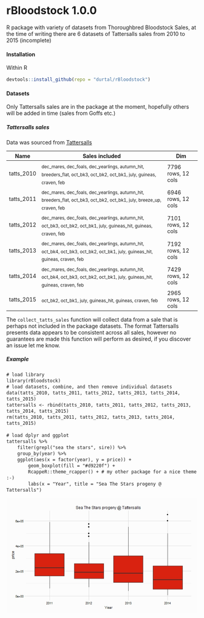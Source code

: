 rBloodstock 1.0.0
=================

R package with variety of datasets from Thoroughbred Bloodstock Sales, at the time of writing there are 6 datasets of Tattersalls sales from 2010 to 2015 (incomplete)

#### Installation
Within R
```R
devtools::install_github(repo = "durtal/rBloodstock")
```

#### Datasets
Only Tattersalls sales are in the package at the moment, hopefully others will be added in time (sales from Goffs etc.)

##### Tattersalls sales
Data was sourced from [Tattersalls](http://db.tattersalls.com/4DCGI/Entry/Index)

Name | Sales included | Dim
-----|----------------|-----
tatts_2010 | <sub>dec_mares, dec_foals, dec_yearlings, autumn_hit, breeders_flat, oct_bk3, oct_bk2, oct_bk1, july, guineas, craven, feb</sub> | 7796 rows, 12 cols
tatts_2011 | <sub>dec_mares, dec_foals, dec_yearlings, autumn_hit, breeders_flat, oct_bk3, oct_bk2, oct_bk1, july, breeze_up, craven, feb</sub> | 6946 rows, 12 cols
tatts_2012 | <sub>dec_mares, dec_foals, dec_yearlings, autumn_hit, oct_bk3, oct_bk2, oct_bk1, july, guineas_hit, guineas, craven, feb</sub> | 7101 rows, 12 cols
tatts_2013 | <sub>dec_mares, dec_foals, dec_yearlings, autumn_hit, oct_bk4, oct_bk3, oct_bk2, oct_bk1, july, guineas_hit, guineas, craven, feb</sub> | 7192 rows, 12 cols
tatts_2014 | <sub>dec_mares, dec_foals, dec_yearlings, autumn_hit, oct_bk4, oct_bk3, oct_bk2, oct_bk1, july, guineas_hit, guineas, craven, feb</sub> | 7429 rows, 12 cols
tatts_2015 | <sub>oct_bk2, oct_bk1, july, guineas_hit, guineas, craven, feb</sub> | 2965 rows, 12 cols

The `collect_tatts_sales` function will collect data from a sale that is perhaps not included in the package datasets.  The format Tattersalls presents data appears to be consistent across all sales, however no guarantees are made this function will perform as desired, if you discover an issue let me know.

##### Example

```
# load library
library(rBloodstock)
# load datasets, combine, and then remove individual datasets
data(tatts_2010, tatts_2011, tatts_2012, tatts_2013, tatts_2014, tatts_2015)
tattersalls <- rbind(tatts_2010, tatts_2011, tatts_2012, tatts_2013, tatts_2014, tatts_2015)
rm(tatts_2010, tatts_2011, tatts_2012, tatts_2013, tatts_2014, tatts_2015)

# load dplyr and ggplot
tattersalls %>%
    filter(grepl("sea the stars", sire)) %>%
    group_by(year) %>%
    ggplot(aes(x = factor(year), y = price)) +
        geom_boxplot(fill = "#d9220f") +
        RcappeR::theme_rcapper() + # my other package for a nice theme :-)
        labs(x = "Year", title = "Sea The Stars progeny @ Tattersalls")
```

![](SeaTheStars.jpeg)
